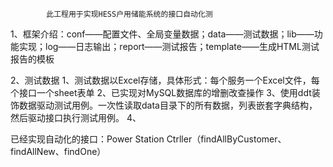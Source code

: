             此工程用于实现HESS户用储能系统的接口自动化测

1、框架介绍：conf——配置文件、全局变量数据；data——测试数据；lib——功能实现；log——日志输出；report——测试报告；template——生成HTML测试报告的模板

2、测试数据
    1、测试数据以Excel存储，具体形式：每个服务一个Excel文件，每个接口一个sheet表单
    2、已实现对MySQL数据库的增删改查操作
    3、使用ddt装饰数据驱动测试用例。一次性读取data目录下的所有数据，列表嵌套字典结构，然后驱动接口执行测试用例。
    4、





已经实现自动化的接口：Power Station Ctrller（findAllByCustomer、findAllNew、findOne）
